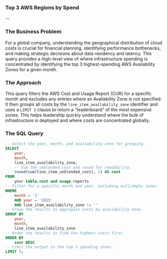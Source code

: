 ### **Top 3 AWS Regions by Spend**
--

### **The Business Problem**

For a global company, understanding the geographical distribution of cloud costs is crucial for financial planning, identifying performance bottlenecks, and making strategic decisions about data residency and latency. This query provides a high-level view of where infrastructure spending is concentrated by identifying the top 3 highest-spending AWS Availability Zones for a given month.

### **The Approach**

This query filters the AWS Cost and Usage Report (CUR) for a specific month and excludes any entries where an Availability Zone is not specified. It then groups all costs by the `line_item_availability_zone` identifier and uses a `LIMIT 3` clause to return a "leaderboard" of the most expensive zones. This helps leadership quickly understand where the bulk of infrastructure is deployed and where costs are concentrated globally.

### **The SQL Query**

```sql
-- Select the year, month, and availability zone for grouping.
SELECT
    year,
    month,
    line_item_availability_zone,
    -- Sum the unblended cost and round for readability.
    round(sum(line_item_unblended_cost), 2) AS cost
FROM
    your-table.cost-and-usage-reports
-- Filter for a specific month and year, excluding null/empty zones.
WHERE
    month = '1'
    AND year = '2025'
    AND line_item_availability_zone != ''
-- Group the results to aggregate costs by availability zone.
GROUP BY
    year,
    month,
    line_item_availability_zone
-- Order the results to find the highest costs first.
ORDER BY
    cost DESC
-- Limit the output to the top 3 spending zones.
LIMIT 3;